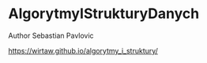 # AlgorytmyIStrukturyDanych

Author Sebastian Pavlovic

https://wirtaw.github.io/algorytmy_i_struktury/
